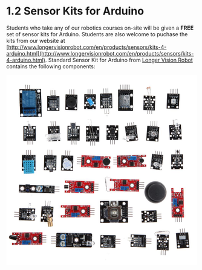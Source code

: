 # 1.2 Sensor Kits for Arduino

Students who take any of our robotics courses on-site will be given a **FREE** set of sensor kits for Arduino. Students are also welcome to puchase the kits from our website at [http://www.longervisionrobot.com/en/products/sensors/kits-4-arduino.html](http://www.longervisionrobot.com/en/products/sensors/kits-4-arduino.html). Standard Sensor Kit for Arduino from [Longer Vision Robot](http://www.longervisionrobot.com) contains the following components:

![Image](./allsensors.jpg)